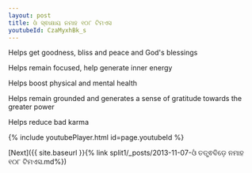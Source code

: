 ```yaml
---
layout: post
title: ଓଁ ସ୍ଵାକ୍ଷାୟ ନମାହ ୧୦୮ ଟିମଏସ
youtubeId: CzaMyxhBk_s
---
```

 
 
Helps get goodness, bliss and peace and God's blessings
 
Helps remain focused, help generate inner energy 
 
Helps boost physical and mental health 
 
Helps remain grounded and generates a sense of gratitude towards the greater power 
 
Helps reduce bad karma
 
 
 
 


{% include youtubePlayer.html id=page.youtubeId %}
 
[Next]({{ site.baseurl }}{% link  split1/_posts/2013-11-07-ଓଁ ତତ୍ତ୍ଵବିଡ଼େ ନମାହ ୧୦୮ ଟିମଏସ.md%})
 

